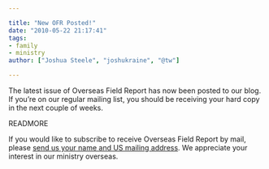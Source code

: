 ```yaml
---

title: "New OFR Posted!"
date: "2010-05-22 21:17:41"
tags:
- family
- ministry
author: ["Joshua Steele", "joshukraine", "@tw"]

---
```


The latest issue of Overseas Field Report has now been posted to our blog. If you’re on our regular mailing list, you should be receiving your hard copy in the next couple of weeks.

READMORE

If you would like to subscribe to receive Overseas Field Report by mail, please <a href="http://www.ofreport.com/contact/">send us your name and US mailing address</a>. We appreciate your interest in our ministry overseas.
